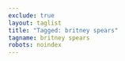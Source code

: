 ```yaml
---
exclude: true
layout: taglist
title: "Tagged: britney spears"
tagname: britney spears
robots: noindex
---
```

